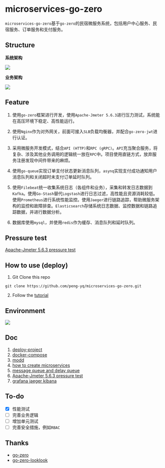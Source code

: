 # microservices-go-zero

`microservices-go-zero`基于`go-zero`的民宿微服务系统，包括用户中心服务、民宿服务、订单服务和支付服务。

## Structure

**系统架构**

<img src="https://cdn.jsdelivr.net/gh/peng-yq/Gallery/202406051229362.png">

**业务架构**

<img src="https://cdn.jsdelivr.net/gh/peng-yq/Gallery/202406051201850.png">

## Feature

1. 使用`go-zero`框架进行开发，使用`Apache-Jmeter 5.6.3`进行压力测试，系统能在高压环境下稳定、高性能运行。 

2. 使用`Nginx`作为对外网关，前面可接入`SLB`负载均衡器，并配合`go-zero-jwt`进行认证。

3. 采用微服务开发模式，结合`API (HTTP)`和`RPC (gRPC)`。`API`充当聚合服务，将复杂、涉及其他业务调用的逻辑统一放在`RPC`中。项目使用直链方式，放弃服务注册发现中间件带来的麻烦。

4. 使用`go-queue`实现订单支付状态更新消息队列，`asynq`实现支付成功通知用户消息队列和关闭超时未支付订单延时队列。

5. 使用`Filebeat`统一收集系统日志（各组件和业务），采集和转发日志数据到`Kafka`。使用`Go-Stash`替代`Logstash`进行日志过滤，高性能且资源消耗较低。使用`Prometheus`进行系统性能监控。使用`Jaeger`进行链路追踪，帮助微服务架构的监控和故障排查。`Elasticsearch`存储系统日志数据、监控数据和链路追踪数据，并进行数据分析。

6. 数据库使用`mysql`，并使用`redis`作为缓存、消息队列和延时队列。

## Pressure test

[Apache-Jmeter 5.6.3 pressure test](./docs/pressure-test.md)

## How to use (deploy)

1. Git Clone this repo

```shell
git clone https://github.com/peng-yq/microservices-go-zero.git
```

2. Follow the [tutorial](./docs/deploy-project.md)

## Environment

<img src="https://cdn.jsdelivr.net/gh/peng-yq/Gallery/202406051255703.png">

## Doc

1. [deploy-project](./docs/deploy-project.md)
2. [docker-compose](./docs/docker-compose.md)
3. [modd](./docs/modd.md)
4. [how to create microservices](./docs/how-to-create-microservices.md)
5. [message queue and delay queue](./docs/message-queue-delay-queue-timed-queue.md)
6. [Apache-Jmeter 5.6.3 pressure test](./docs/pressure-test.md)
7. [grafana jaeger kibana](./docs/others.md)

## To-do

- [x] 性能测试
- [ ] 完善业务逻辑
- [ ] 增加单元测试
- [ ] 完善安全措施，例如`RBAC`

## Thanks

- [go-zero](https://github.com/zeromicro/go-zero)
- [go-zero-looklook](https://github.com/Mikaelemmmm/go-zero-looklook)